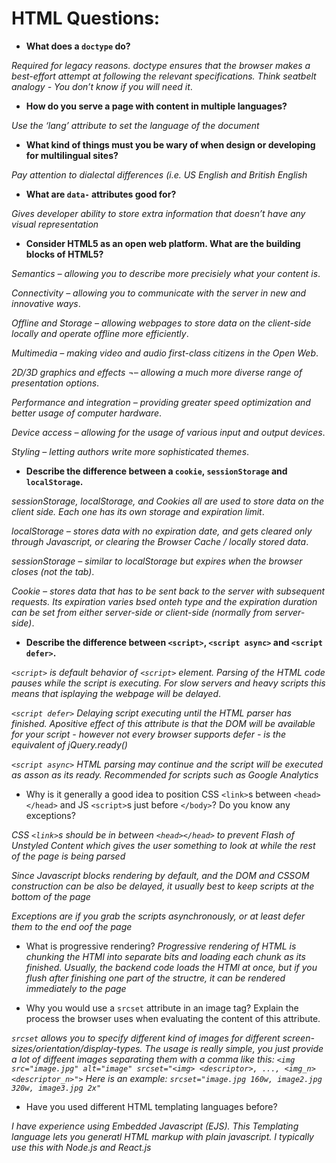 # HTML Questions:

* **What does a `doctype` do?**

*Required for legacy reasons. doctype ensures that the browser makes a best-effort attempt at following the relevant specifications. 
Think seatbelt analogy - You don’t know if you will need it*.

* **How do you serve a page with content in multiple languages?**

*Use the ‘lang’ attribute to set the language of the document*

* **What kind of things must you be wary of when design or developing for multilingual sites?**

*Pay attention to dialectal differences (i.e. US English and British English*

* **What are `data-` attributes good for?**

*Gives developer ability to store extra information that doesn’t have any visual representation*

* **Consider HTML5 as an open web platform. What are the building blocks of HTML5?**

*Semantics – allowing you to describe more precisiely what your content is*.

*Connectivity – allowing you to communicate with the server in new and innovative ways*.

*Offline and Storage – allowing webpages to store data on the client-side locally and operate offline more efficiently*.

*Multimedia – making video and audio first-class citizens in the Open Web*.

*2D/3D graphics and effects ¬– allowing a much more diverse range of presentation options*.

*Performance and integration – providing greater speed optimization and better usage of computer hardware*.

*Device access – allowing for the usage of various input and output devices*.

*Styling – letting authors write more sophisticated themes*.

* **Describe the difference between a `cookie`, `sessionStorage` and `localStorage`.**

*sessionStorage, localStorage, and Cookies all are used to store data on the client side. Each one has its own storage and expiration limit*.

*localStorage – stores data with no expiration date, and gets cleared only through Javascript, or clearing the Browser Cache / locally stored data*.

*sessionStorage – similar to localStorage but expires when the browser closes (not the tab)*.

*Cookie – stores data that has to be sent back to the server with subsequent requests. Its expiration varies bsed onteh type and the expiration duration can be set from either server-side or client-side (normally from server-side)*.

* **Describe the difference between `<script>`, `<script async>` and `<script defer>`.**

*`<script>` is default behavior of `<script>` element. Parsing of the HTML code pauses while the script is executing. For slow servers and heavy scripts this means that isplaying the webpage will be delayed*.

*`<script defer>` Delaying script executing until the HTML parser has finished. Apositive effect of this attribute is that the DOM will be available for your script - however not every browser supports defer - is the equivalent of jQuery.ready()*

*`<script async>` HTML parsing may continue and the script will be executed as asson as its ready. Recommended for scripts such as Google Analytics*

* Why is it generally a good idea to position CSS `<link>`s between `<head></head>` and JS `<script>`s just before `</body>`? Do you know any exceptions?

*CSS `<link>`s should be in between `<head></head>` to prevent Flash of Unstyled Content which gives the user something to look at while the rest of the page is being parsed*

*Since Javascript blocks rendering by default, and the DOM and CSSOM construction can be also be delayed, it usually best to keep scripts at the bottom of the page*

*Exceptions are if you grab the scripts asynchronously, or at least defer them to the end oof the page*

* What is progressive rendering?
*Progressive rendering of HTML is chunking the HTMl into separate bits and loading each chunk as its finished. Usually, the backend code loads the HTMl at once, but if you flush after finishing one part of the structre, it can be rendered immediately to the page*

* Why you would use a `srcset` attribute in an image tag? Explain the process the browser uses when evaluating the content of this attribute.

*`srcset` allows you to specify different kind of images for different screen-sizes/orientation/display-types. The usage is really simple, you just provide a lot of diffeent images separating them with a comma like this: `<img src="image.jpg" alt="image" srcset="<img> <descriptor>, ..., <img_n> <descriptor_n>">` Here is an example: `srcset="image.jpg 160w, image2.jpg 320w, image3.jpg 2x"`*

* Have you used different HTML templating languages before?

*I have experience using Embedded Javascript (EJS). This Templating language lets you generatl HTML markup with plain javascript. I typically use this with Node.js and React.js*

